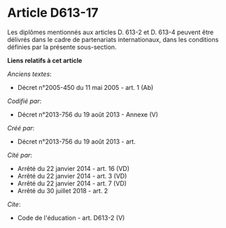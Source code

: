 # Article D613-17

Les diplômes mentionnés aux articles D. 613-2 et D. 613-4 peuvent être délivrés dans le cadre de partenariats internationaux,
dans les conditions définies par la présente sous-section.

**Liens relatifs à cet article**

_Anciens textes_:

  - Décret n°2005-450 du 11 mai 2005 - art. 1 (Ab)

_Codifié par_:

  - Décret n°2013-756 du 19 août 2013 -  Annexe (V)

_Créé par_:

  - Décret n°2013-756 du 19 août 2013 - art.

_Cité par_:

  - Arrêté du 22 janvier 2014 - art. 16 (VD)
  - Arrêté du 22 janvier 2014 - art. 3 (VD)
  - Arrêté du 22 janvier 2014 - art. 7 (VD)
  - Arrêté du 30 juillet 2018 - art. 2

_Cite_:

  - Code de l'éducation - art. D613-2 (V)
